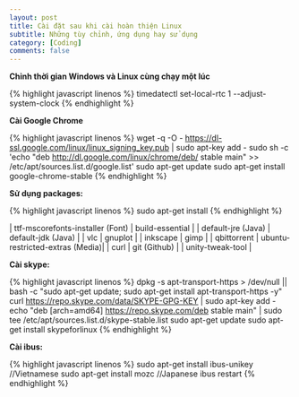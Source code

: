 ```yaml
---
layout: post
title: Cài đặt sau khi cài hoàn thiện Linux
subtitle: Những tùy chỉnh, ứng dụng hay sử dụng
category: [Coding]
comments: false
---
```


**Chỉnh thời gian Windows và Linux cùng chạy một lúc**

{% highlight javascript linenos %}
timedatectl set-local-rtc 1 --adjust-system-clock
{% endhighlight %}


**Cài Google Chrome**

{% highlight javascript linenos %}
wget -q -O - https://dl-ssl.google.com/linux/linux_signing_key.pub | sudo apt-key add -
sudo sh -c 'echo "deb http://dl.google.com/linux/chrome/deb/ stable main" >> /etc/apt/sources.list.d/google.list'
sudo apt-get update
sudo apt-get install google-chrome-stable
{% endhighlight %}


**Sử dụng packages:**

{% highlight javascript linenos %}
sudo apt-get install <package>
{% endhighlight %}

| ttf-mscorefonts-installer (Font)	 | build-essential | 
| default-jre (Java)	 | default-jdk (Java) | 
| vlc | gnuplot |
| inkscape | gimp | 
| qbittorrent | ubuntu-restricted-extras (Media)|
| curl | git (Github) |
| unity-tweak-tool	|


**Cài skype:**

{% highlight javascript linenos %}
dpkg -s apt-transport-https > /dev/null || bash -c "sudo apt-get update; sudo apt-get install apt-transport-https -y"
curl https://repo.skype.com/data/SKYPE-GPG-KEY | sudo apt-key add -
echo "deb [arch=amd64] https://repo.skype.com/deb stable main" | sudo tee /etc/apt/sources.list.d/skype-stable.list
sudo apt-get update
sudo apt-get install skypeforlinux
{% endhighlight %}

**Cài ibus:**

{% highlight javascript linenos %}
sudo apt-get install ibus-unikey    //Vietnamese
sudo apt-get install mozc           //Japanese
ibus restart
{% endhighlight %}
